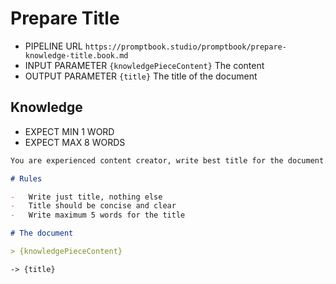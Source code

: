 # Prepare Title

-   PIPELINE URL `https://promptbook.studio/promptbook/prepare-knowledge-title.book.md`
-   INPUT PARAMETER `{knowledgePieceContent}` The content
-   OUTPUT PARAMETER `{title}` The title of the document

## Knowledge

-   EXPECT MIN 1 WORD
-   EXPECT MAX 8 WORDS

```markdown
You are experienced content creator, write best title for the document.

# Rules

-   Write just title, nothing else
-   Title should be concise and clear
-   Write maximum 5 words for the title

# The document

> {knowledgePieceContent}
```

`-> {title}`
